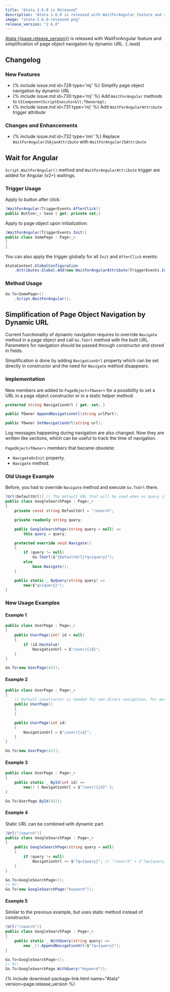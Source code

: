 ```yaml
---
title: "Atata 2.6.0 is Released"
description: "Atata 2.6.0 is released with WaitForAngular feature and simplification of page object navigation by dynamic URL."
image: "atata-2.6.0-released.png"
release_version: "2.6.0"
---
```


[Atata {{page.release_version}}](https://www.nuget.org/packages/Atata/{{page.release_version}})
is released with WaitForAngular feature and simplification of page object navigation by dynamic URL.
{:.lead}

<!--more-->

## Changelog

### New Features

- {% include issue.md id=728 type='mj' %} Simplify page object navigation by dynamic URL
- {% include issue.md id=730 type='mj' %} Add `WaitForAngular` methods to `UIComponentScriptExecutor&lt;TOwner&gt;`
- {% include issue.md id=731 type='mj' %} Add `WaitForAngularAttribute` trigger attribute

### Changes and Enhancements

- {% include issue.md id=732 type='mn' %} Replace `WaitForAngularJSAjaxAttribute` with `WaitForAngularJSAttribute`

## Wait for Angular

`Script.WaitForAngular()` method and `WaitForAngularAttribute` trigger are added for Angular (v2+) waitings.

### Trigger Usage

Apply to button after click:

```cs
[WaitForAngular(TriggerEvents.AfterClick)]
public Button<_> Save { get; private set;}
```

Apply to page object upon initialization:

```cs
[WaitForAngular(TriggerEvents.Init)]
public class SomePage : Page<_>
{
}
```

You can also apply the trigger globally for all `Init` and `AfterClick` events:

```cs
AtataContext.GlobalConfiguration
    .Attributes.Global.Add(new WaitForAngularAttribute(TriggerEvents.Init | TriggerEvents.AfterClick));
```

### Method Usage

```cs
Go.To<SomePage>()
    .Script.WaitForAngular();
```

## Simplification of Page Object Navigation by Dynamic URL

Current functionality of dynamic navigation requires to override `Navigate` method
in a page object and call `Go.ToUrl` method with the built URL.
Parameters for navigation should be passed through constructor and stored in fields.

Simplification is done by adding `NavigationUrl` property which can be set directly
in constructor and the need for `Navigate` method disappears.

### Implementation

New members are added to `PageObject<TOwner>` for a possibility to set a URL
in a page object constructor or in a static helper method:

```cs
protected string NavigationUrl { get; set; }

public TOwner AppendNavigationUrl(string urlPart);

public TOwner SetNavigationUrl(string url);
```

Log messages happening during navigation are also changed.
Now they are written like sections, which can be useful to track the time of navigation.

`PageObject<TOwner>` members that became obsolete:
- `NavigateOnInit` property.
- `Navigate` method.

### Old Usage Example

Before, you had to override `Navigate` method and execute `Go.ToUrl` there.

```cs
[Url(DefaultUrl)] // The default URL that will be used when no query is provided. Can be omitted.
public class GoogleSearchPage : Page<_>
{
    private const string DefaultUrl = "/search";

    private readonly string query;

    public GoogleSearchPage(string query = null) =>
        this.query = query;

    protected override void Navigate()
    {
        if (query != null)
            Go.ToUrl($"{DefaultUrl}?q={query}");
        else
            base.Navigate();
    }

    public static _ ByQuery(string query) =>
        new($"q={query}");
}
```

### New Usage Examples

#### Example 1

```cs
public class UserPage : Page<_>
{
    public UserPage(int? id = null)
    {
        if (id.HasValue)
            NavigationUrl = $"/user/{id}";
    }
}
```

```cs
Go.To(new UserPage(42));
```

#### Example 2

```cs
public class UserPage : Page<_>
{
    // Default constructor is needed for non-direct navigation, for example via link click.
    public UserPage()
    {
    }

    public UserPage(int id)
    {
        NavigationUrl = $"/user/{id}";
    }
}
```

```cs
Go.To(new UserPage(42));
```

#### Example 3

```cs
public class UserPage : Page<_>
{
    public static _ ById(int id) =>
        new() { NavigationUrl = $"/user/{id}" };
}
```

```cs
Go.To(UserPage.ById(42));
```

#### Example 4

Static URL can be combined with dynamic part.

```cs
[Url("/search")]
public class GoogleSearchPage : Page<_>
{
    public GoogleSearchPage(string query = null)
    {
        if (query != null)
            NavigationUrl += $"?q={query}"; // "/search" + $"?q={query}" = "/search?q={query}"
    }
}
```

```cs
Go.To<GoogleSearchPage>();
// Or:
Go.To(new GoogleSearchPage("keyword"));
```


#### Example 5

Similar to the previous example, but uses static method instead of constructor.

```cs
[Url("/search")]
public class GoogleSearchPage : Page<_>
{
    public static _ WithQuery(string query) =>
        new _().AppendNavigationUrl($"?q={query}");
}
```

```cs
Go.To<GoogleSearchPage>();
// Or:
Go.To(GoogleSearchPage.WithQuery("keyword"));
```

{% include download-package-link.html name="Atata" version=page.release_version %}